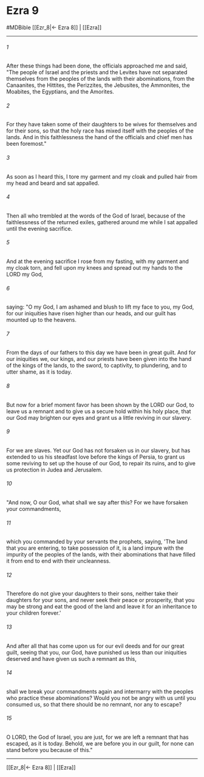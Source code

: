 # Ezra 9
#MDBible
[[Ezr_8|← Ezra 8]] | [[Ezra]]

***

###### 1 
After these things had been done, the officials approached me and said, "The people of Israel and the priests and the Levites have not separated themselves from the peoples of the lands with their abominations, from the Canaanites, the Hittites, the Perizzites, the Jebusites, the Ammonites, the Moabites, the Egyptians, and the Amorites. 

###### 2 
For they have taken some of their daughters to be wives for themselves and for their sons, so that the holy race has mixed itself with the peoples of the lands. And in this faithlessness the hand of the officials and chief men has been foremost." 

###### 3 
As soon as I heard this, I tore my garment and my cloak and pulled hair from my head and beard and sat appalled. 

###### 4 
Then all who trembled at the words of the God of Israel, because of the faithlessness of the returned exiles, gathered around me while I sat appalled until the evening sacrifice. 

###### 5 
And at the evening sacrifice I rose from my fasting, with my garment and my cloak torn, and fell upon my knees and spread out my hands to the LORD my God, 

###### 6 
saying: "O my God, I am ashamed and blush to lift my face to you, my God, for our iniquities have risen higher than our heads, and our guilt has mounted up to the heavens. 

###### 7 
From the days of our fathers to this day we have been in great guilt. And for our iniquities we, our kings, and our priests have been given into the hand of the kings of the lands, to the sword, to captivity, to plundering, and to utter shame, as it is today. 

###### 8 
But now for a brief moment favor has been shown by the LORD our God, to leave us a remnant and to give us a secure hold within his holy place, that our God may brighten our eyes and grant us a little reviving in our slavery. 

###### 9 
For we are slaves. Yet our God has not forsaken us in our slavery, but has extended to us his steadfast love before the kings of Persia, to grant us some reviving to set up the house of our God, to repair its ruins, and to give us protection in Judea and Jerusalem. 

###### 10 
"And now, O our God, what shall we say after this? For we have forsaken your commandments, 

###### 11 
which you commanded by your servants the prophets, saying, 'The land that you are entering, to take possession of it, is a land impure with the impurity of the peoples of the lands, with their abominations that have filled it from end to end with their uncleanness. 

###### 12 
Therefore do not give your daughters to their sons, neither take their daughters for your sons, and never seek their peace or prosperity, that you may be strong and eat the good of the land and leave it for an inheritance to your children forever.' 

###### 13 
And after all that has come upon us for our evil deeds and for our great guilt, seeing that you, our God, have punished us less than our iniquities deserved and have given us such a remnant as this, 

###### 14 
shall we break your commandments again and intermarry with the peoples who practice these abominations? Would you not be angry with us until you consumed us, so that there should be no remnant, nor any to escape? 

###### 15 
O LORD, the God of Israel, you are just, for we are left a remnant that has escaped, as it is today. Behold, we are before you in our guilt, for none can stand before you because of this." 

***

[[Ezr_8|← Ezra 8]] | [[Ezra]]
